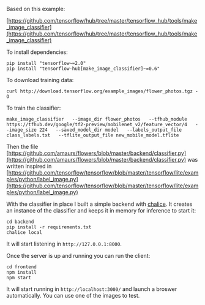 Based on this example:

[https://github.com/tensorflow/hub/tree/master/tensorflow_hub/tools/make_image_classifier](https://github.com/tensorflow/hub/tree/master/tensorflow_hub/tools/make_image_classifier)

To install dependencies:

```
pip install "tensorflow~=2.0"
pip install "tensorflow-hub[make_image_classifier]~=0.6"
```

To download training data:

```
curl http://download.tensorflow.org/example_images/flower_photos.tgz -O
```

To train the classifier:

```
make_image_classifier   --image_dir flower_photos   --tfhub_module https://tfhub.dev/google/tf2-preview/mobilenet_v2/feature_vector/4   --image_size 224   --saved_model_dir model   --labels_output_file class_labels.txt   --tflite_output_file new_mobile_model.tflite
```

Then the file [https://github.com/amaurs/flowers/blob/master/backend/classifier.py](https://github.com/amaurs/flowers/blob/master/backend/classifier.py) was written inspired in [https://github.com/tensorflow/tensorflow/blob/master/tensorflow/lite/examples/python/label_image.py](https://github.com/tensorflow/tensorflow/blob/master/tensorflow/lite/examples/python/label_image.py)


With the classifier in place I built a simple backend with [chalice](https://chalice.readthedocs.io/en/latest/). It creates an instance of the classifier and keeps it in memory for inference to start it:

```
cd backend
pip install -r requirements.txt
chalice local
```


It will start listening in `http://127.0.0.1:8000`.


Once the server is up and running you can run the client:

```
cd frontend
npm install
npm start
```

It will start running in `http://localhost:3000/` and launch a broswer automatically. You can use one of the images to test.





